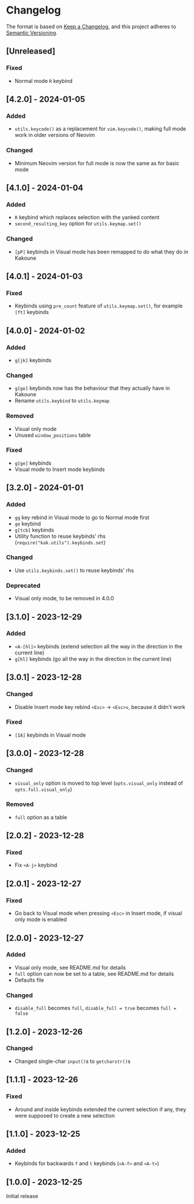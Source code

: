 # Changelog

The format is based on [Keep a Changelog](https://keepachangelog.com/en/1.1.0/),
and this project adheres to [Semantic Versioning](https://semver.org/spec/v2.0.0.html).

## [Unreleased]

### Fixed

- Normal mode `R` keybind

## [4.2.0] - 2024-01-05

### Added

- `utils.keycode()` as a replacement for `vim.keycode()`, making full mode work in older versions of Neovim

### Changed

- Minimum Neovim version for full mode is now the same as for basic mode

## [4.1.0] - 2024-01-04

### Added

- `R` keybind which replaces selection with the yanked content
- `second_resulting_key` option for `utils.keymap.set()`

### Changed

- `[pP]` keybinds in Visual mode has been remapped to do what they do in Kakoune

## [4.0.1] - 2024-01-03

### Fixed

- Keybinds using `pre_count` feature of `utils.keymap.set()`, for example `[ft]` keybinds

## [4.0.0] - 2024-01-02

### Added

- `g[jk]` keybinds

### Changed

- `g[ge]` keybinds now has the behaviour that they actually have in Kakoune
- Rename `utils.keybind` to `utils.keymap`

### Removed

- Visual only mode
- Unused `window_positions` table

### Fixed

- `g[ge]` keybinds
- Visual mode to Insert mode keybinds

## [3.2.0] - 2024-01-01

### Added

- `gg` key rebind in Visual mode to go to Normal mode first
- `ge` keybind
- `g[tcb]` keybinds
- Utility function to reuse keybinds' rhs (`require("kak.utils").keybinds.set`)

### Changed

- Use `utils.keybinds.set()` to reuse keybinds' rhs

### Deprecated

- Visual only mode, to be removed in 4.0.0

## [3.1.0] - 2023-12-29

### Added

- `<A-[hl]>` keybinds (extend selection all the way in the direction in the current line)
- `g[hl]` keybinds (go all the way in the direction in the current line)

## [3.0.1] - 2023-12-28

### Changed

- Disable Insert mode key rebind `<Esc>` -> `<Esc>v`, because it didn't work

### Fixed

- `[IA]` keybinds in Visual mode

## [3.0.0] - 2023-12-28

### Changed

- `visual_only` option is moved to top level (`opts.visual_only` instead of `opts.full.visual_only`)

### Removed

- `full` option as a table

## [2.0.2] - 2023-12-28

### Fixed

- Fix `<A-j>` keybind

## [2.0.1] - 2023-12-27

### Fixed

- Go back to Visual mode when pressing `<Esc>` in Insert mode, if visual only mode is enabled

## [2.0.0] - 2023-12-27

### Added

- Visual only mode, see README.md for details
- `full` option can now be set to a table, see README.md for details
- Defaults file

### Changed

- `disable_full` becomes `full`, `disable_full = true` becomes `full = false`

## [1.2.0] - 2023-12-26

### Changed

- Changed single-char `input()`s to `getcharstr()`s

## [1.1.1] - 2023-12-26

### Fixed

- Around and inside keybinds extended the current selection if any, they were supposed to create a new selection

## [1.1.0] - 2023-12-25

### Added

- Keybinds for backwards `f` and `t` keybinds (`<A-f>` and `<A-t>`)

## [1.0.0] - 2023-12-25

Initial release
